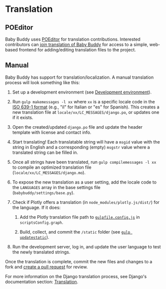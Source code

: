 # Translation

## POEditor

Baby Buddy uses [POEditor](https://poeditor.com/) for translation contributions.
Interested contributors can [join translation of Baby Buddy](https://poeditor.com/join/project/QwQqrpTIzn)
for access to a simple, web-based frontend for adding/editing translation files
to the project.

## Manual

Baby Buddy has support for translation/localization. A manual translation
process will look something like this:

1. Set up a development environment (see [Development environment](development-environment.md)).

2. Run `gulp makemessages -l xx` where `xx` is a specific locale code in the
    [ISO 639-1 format](https://en.wikipedia.org/wiki/List_of_ISO_639-1_codes) (e.g.,
    "il" for Italian or "es" for Spanish). This creates a new translation file at
    `locale/xx/LC_MESSAGES/django.po`, or updates one if it exists.

3. Open the created/updated `django.po` file and update the header template
    with license and contact info.

4. Start translating! Each translatable string will have a `msgid` value with
    the string in English and a corresponding (empty) `msgstr` value where a
    translated string can be filled in.

5. Once all strings have been translated, run `gulp compilemessages -l xx` to
    compile an optimized translation file (`locale/xx/LC_MESSAGES/django.mo`).

6. To expose the new translation as a user setting, add the locale code to the
    `LANGUAGES` array in the base settings file (`babybuddy/settings/base.py`).

7. Check if Plotly offers a translation (in `node_modules/plotly.js/dist/`) for
    the language. If it does:

    1. Add the Plotly translation file path to [`gulpfile.config.js`](https://github.com/babybuddy/babybuddy/tree/master/gulpfile.config.js)
       in `scriptsConfig.graph`.

    2. Build, collect, and commit the `/static` folder (see [`gulp updatestatic`](gulp-command-reference.md#updatestatic)).

8. Run the development server, log in, and update the user language to test the
    newly translated strings.

Once the translation is complete, commit the new files and changes to a fork
and [create a pull request](pull-requests.md) for review.

For more information on the Django translation process, see Django's
documentation section: [Translation](https://docs.djangoproject.com/en/5.0/topics/i18n/translation/).
